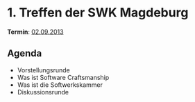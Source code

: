 # 1. Treffen der SWK Magdeburg

**Termin**: [02.09.2013](http://www.softwerkskammer.org/activities/magdeburg_treffen_1)

## Agenda
* Vorstellungsrunde
* Was ist Software Craftsmanship
* Was ist die Softwerkskammer
* Diskussionsrunde